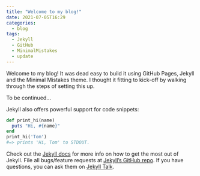 ```yaml
---
title: "Welcome to my blog!"
date: 2021-07-05T16:29
categories:
  - blog
tags:
  - Jekyll
  - GitHub
  - MinimalMistakes
  - update
---
```


Welcome to my blog! It was dead easy to build it using GitHub Pages, Jekyll and the Minimal Mistakes theme. I thought it fitting to kick-off by walking through the steps of setting this up.

To be continued...

Jekyll also offers powerful support for code snippets:

```ruby
def print_hi(name)
  puts "Hi, #{name}"
end
print_hi('Tom')
#=> prints 'Hi, Tom' to STDOUT.
```

Check out the [Jekyll docs][jekyll-docs] for more info on how to get the most out of Jekyll. File all bugs/feature requests at [Jekyll’s GitHub repo][jekyll-gh]. If you have questions, you can ask them on [Jekyll Talk][jekyll-talk].

[jekyll-docs]: https://jekyllrb.com/docs/home
[jekyll-gh]:   https://github.com/jekyll/jekyll
[jekyll-talk]: https://talk.jekyllrb.com/
